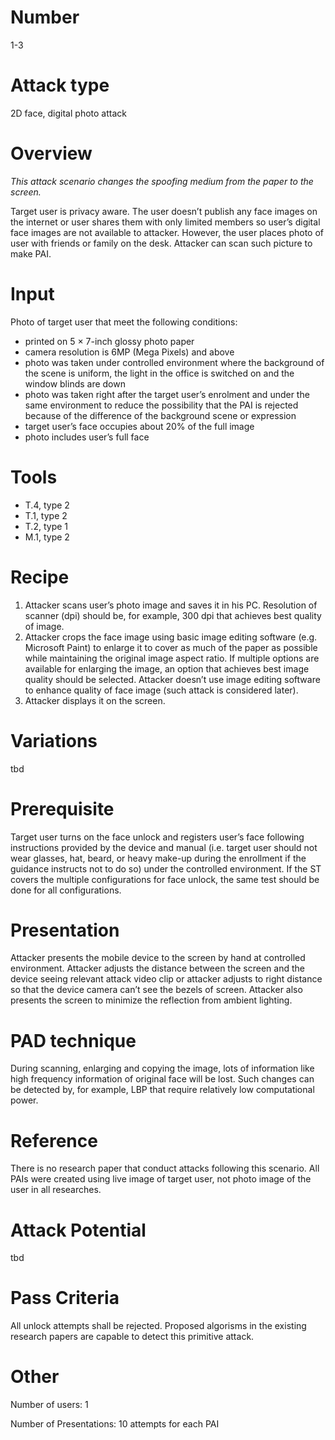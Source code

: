 Number
=======
1-3

Attack type
===========
2D face, digital photo attack

Overview
========
_This attack scenario changes the spoofing medium from the paper to the screen._

Target user is privacy aware. The user doesn’t publish any face images on the internet or user shares them with only limited members so user’s digital face images are not available to attacker. However, the user places photo of user with friends or family on the desk. Attacker can scan such picture to make PAI.

Input
======
Photo of target user that meet the following conditions:
- printed on 5 × 7-inch glossy photo paper
- camera resolution is 6MP (Mega Pixels) and above
- photo was taken under controlled environment where the background of the scene is uniform, the light in the office is switched on and the window blinds are down
- photo was taken right after the target user’s enrolment and under the same environment to reduce the possibility that the PAI is rejected because of the difference of the background scene or expression
- target user’s face occupies about 20% of the full image
- photo includes user’s full face

Tools
=====
- T.4, type 2
- T.1, type 2
- T.2, type 1
- M.1, type 2


Recipe
======
1) Attacker scans user’s photo image and saves it in his PC. Resolution of scanner (dpi) should be, for example, 300 dpi that achieves best quality of image.
2) Attacker crops the face image using basic image editing software (e.g. Microsoft Paint) to enlarge it to cover as much of the paper as possible while maintaining the original image aspect ratio. If multiple options are available for enlarging the image, an option that achieves best image quality should be selected. Attacker doesn’t use image editing software to enhance quality of face image (such attack is considered later).
3) Attacker displays it on the screen.

Variations
==========
tbd

Prerequisite
============
Target user turns on the face unlock and registers user’s face following instructions provided by the device and manual (i.e. target user should not wear glasses, hat, beard, or heavy make-up during the enrollment if the guidance instructs not to do so) under the controlled environment.
If the ST covers the multiple configurations for face unlock, the same test should be done for all configurations.

Presentation
============
Attacker presents the mobile device to the screen by hand at controlled environment. Attacker adjusts the distance between the screen and the device seeing relevant attack video clip or attacker adjusts to right distance so that the device camera can’t see the bezels of screen. Attacker also presents the screen to minimize the reflection from ambient lighting.

PAD technique
=============
During scanning, enlarging and copying the image, lots of information like high frequency information of original face will be lost. Such changes can be detected by, for example, LBP that require relatively low computational power.

Reference
=========
There is no research paper that conduct attacks following this scenario. All PAIs were created using live image of target user, not photo image of the user in all researches.

Attack Potential
================
tbd

Pass Criteria
=============
All unlock attempts shall be rejected. Proposed algorisms in the existing research papers are capable to detect this primitive attack.

Other
=====
Number of users: 1

Number of Presentations: 10 attempts for each PAI
